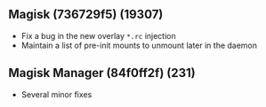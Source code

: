 ## Magisk (736729f5) (19307)
- Fix a bug in the new overlay `*.rc` injection
- Maintain a list of pre-init mounts to unmount later in the daemon

## Magisk Manager (84f0ff2f) (231)
- Several minor fixes
